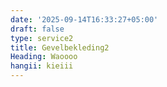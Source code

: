 ```yaml
---
date: '2025-09-14T16:33:27+05:00'
draft: false
type: service2
title: Gevelbekleding2
Heading: Waoooo
hangii: kieiii
---
```

